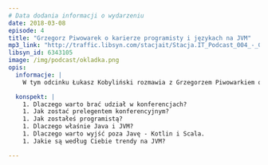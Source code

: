 ```yaml
---
# Data dodania informacji o wydarzeniu
date: 2018-03-08
episode: 4
title: "Grzegorz Piwowarek o karierze programisty i językach na JVM"
mp3_link: "http://traffic.libsyn.com/stacjait/Stacja.IT_Podcast_004_-_Grzegorz_Piwowarek_o_karierze_programisty_i_jezykach_na_JVM.mp3"
libsyn_id: 6343105
image: /img/podcast/okladka.png
opis:
  informacje: |
    W tym odcinku Łukasz Kobyliński rozmawia z Grzegorzem Piwowarkiem o tym jak rozpoczął swoją karierę programisty i karierę konferencyjną, a także o tym jakie są najnowsze trendy w obszarze języka Java i platformy JVM.

  konspekt: |
    1. Dlaczego warto brać udział w konferencjach?
    1. Jak zostać prelegentem konferencyjnym?
    1. Jak zostałeś programistą?
    1. Dlaczego właśnie Java i JVM?
    1. Dlaczego warto wyjść poza Javę - Kotlin i Scala.
    1. Jakie są według Ciebie trendy na JVM?

---
```


